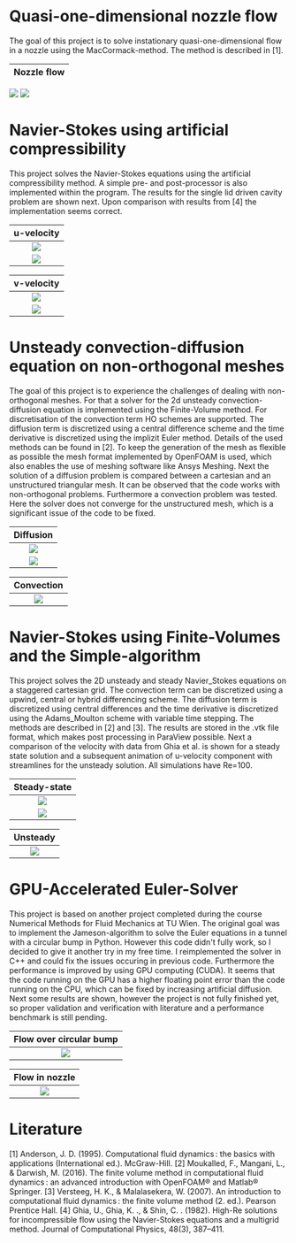 # Quasi-one-dimensional nozzle flow
The goal of this project is to solve instationary quasi-one-dimensional flow in a nozzle using the MacCormack-method. The method is described in [1]. 

Nozzle flow             |
:-------------------------:|
![](images/nozzle_flow/geometry.png)
![](images/nozzle_flow/results.png)

# Navier-Stokes using artificial compressibility
This project solves the Navier-Stokes equations using the artificial compressibility method. A simple pre- and post-processor is also implemented within the program. The results for the single lid driven cavity problem are shown next. Upon comparison with results from [4] the implementation seems correct.

u-velocity             |
:-------------------------:|
![](images/arti_comp/u_contour.png)  |
![](images/arti_comp/u_line.png)  |

v-velocity             |
:-------------------------:|
![](images/arti_comp/v_contour.png) |
![](images/arti_comp/v_line.png) |

# Unsteady convection-diffusion equation on non-orthogonal meshes
The goal of this project is to experience the challenges of dealing with non-orthogonal meshes. For that a solver for the 2d unsteady convection-diffusion equation is implemented using the Finite-Volume method. For discretisation of the convection term HO schemes are supported. The diffusion term is discretized using a central difference scheme and the time derivative is discretized using the implizit Euler method. Details of the used methods can be found in [2]. To keep the generation of the mesh as flexible as possible the mesh format implemented by OpenFOAM is used, which also enables the use of meshing software like Ansys Meshing. Next the solution of a diffusion problem is compared between a cartesian and an unstructured triangular mesh. It can be observed that the code works with non-orthogonal problems. Furthermore a convection problem was tested. Here the solver does not converge for the unstructured mesh, which is a significant issue of the code to be fixed.

Diffusion             |
:-------------------------:|
![](images/advdiff/diff_meshComp.png) |
![](images/advdiff/diff_lineplot.png) |

Convection             |
:-------------------------:|
![](images/advdiff/swirl.gif) |

# Navier-Stokes using Finite-Volumes and the Simple-algorithm
This project solves the 2D unsteady and steady Navier_Stokes equations on a staggered cartesian grid. The convection term can be discretized using a upwind, central or hybrid differencing scheme. The diffusion term is discretized using central differences and the time derivative is discretized using the Adams_Moulton scheme with variable time stepping. The methods are described in [2] and [3]. The results are stored in the .vtk file format, which makes post processing in ParaView possible. Next a comparison of the velocity with data from Ghia et al. is shown for a steady state solution and a subsequent animation of u-velocity component with streamlines for the unsteady solution. All simulations have Re=100.

Steady-state            |
:-------------------------:|
![](images/simple/post_Re100_u_v2.png) |
![](images/simple/post_Re100_v_v2.png) |


Unsteady            |
:-------------------------:|
![](images/simple/animation_re100.gif) |

# GPU-Accelerated Euler-Solver
This project is based on another project completed during the course Numerical Methods for Fluid Mechanics at TU Wien. The original goal was to implement the Jameson-algorithm to solve the Euler equations in a tunnel with a circular bump in Python. However this code didn't fully work, so I decided to give it another try in my free time. I reimplemented the solver in C++ and could fix the issues occuring in previous code. Furthermore the performance is improved by using GPU computing (CUDA). It seems that the code running on the GPU has a higher floating point error than the code running on the CPU, which can be fixed by increasing artificial diffusion. Next some results are shown, however the project is not fully finished yet, so proper validation and verification with literature and a performance benchmark is still pending.

Flow over circular bump           |
:-------------------------:|
![](images/euler/bump.gif) |

Flow in nozzle           |
:-------------------------:|
![](images/euler/nozzle.gif) |

# Literature
[1] Anderson, J. D. (1995). Computational fluid dynamics : the basics with applications (International ed.). McGraw-Hill.
[2] Moukalled, F., Mangani, L., & Darwish, M. (2016). The finite volume method in computational fluid dynamics : an advanced introduction with OpenFOAM® and Matlab® Springer.
[3] Versteeg, H. K., & Malalasekera, W. (2007). An introduction to computational fluid dynamics : the finite volume method (2. ed.). Pearson Prentice Hall.
[4] Ghia, U., Ghia, K. ., & Shin, C. . (1982). High-Re solutions for incompressible flow using the Navier-Stokes equations and a multigrid method. Journal of Computational Physics, 48(3), 387–411. 
